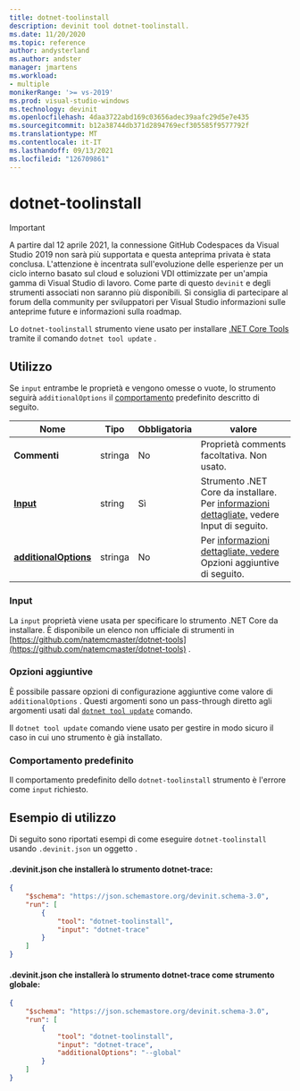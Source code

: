 ```yaml
---
title: dotnet-toolinstall
description: devinit tool dotnet-toolinstall.
ms.date: 11/20/2020
ms.topic: reference
author: andysterland
ms.author: andster
manager: jmartens
ms.workload:
- multiple
monikerRange: '>= vs-2019'
ms.prod: visual-studio-windows
ms.technology: devinit
ms.openlocfilehash: 4daa3722abd169c03656adec39aafc29d5e7e435
ms.sourcegitcommit: b12a38744db371d2894769ecf305585f9577792f
ms.translationtype: MT
ms.contentlocale: it-IT
ms.lasthandoff: 09/13/2021
ms.locfileid: "126709861"
---
```

# <a name="dotnet-toolinstall"></a>dotnet-toolinstall

> [!IMPORTANT]
> A partire dal 12 aprile 2021, la connessione GitHub Codespaces da Visual Studio 2019 non sarà più supportata e questa anteprima privata è stata conclusa. L'attenzione è incentrata sull'evoluzione delle esperienze per un ciclo interno basato sul cloud e soluzioni VDI ottimizzate per un'ampia gamma di Visual Studio di lavoro. Come parte di questo `devinit` e degli strumenti associati non saranno più disponibili. Si consiglia di partecipare al forum della community per sviluppatori per Visual Studio informazioni sulle anteprime future e informazioni sulla roadmap.

Lo `dotnet-toolinstall` strumento viene usato per installare [.NET Core Tools](https://dotnet.microsoft.com/) tramite il comando `dotnet tool update` .

## <a name="usage"></a>Utilizzo

Se `input` entrambe le proprietà e vengono omesse o vuote, lo strumento seguirà `additionalOptions` il [comportamento](#default-behavior) predefinito descritto di seguito.

| Nome                                             | Tipo   | Obbligatoria | valore                                                                 |
|--------------------------------------------------|--------|----------|-----------------------------------------------------------------------|
| **Commenti**                                     | stringa | No       | Proprietà comments facoltativa. Non usato.                                 |
| [**Input**](#input)                              | string | Sì      | Strumento .NET Core da installare. Per [informazioni dettagliate,](#input) vedere Input di seguito. |
| [**additionalOptions**](#additional-options)     | stringa | No       | Per [informazioni dettagliate, vedere](#additional-options) Opzioni aggiuntive di seguito.      |

### <a name="input"></a>Input

La `input` proprietà viene usata per specificare lo strumento .NET Core da installare. È disponibile un elenco non ufficiale di strumenti in [https://github.com/natemcmaster/dotnet-tools](https://github.com/natemcmaster/dotnet-tools) .

### <a name="additional-options"></a>Opzioni aggiuntive

È possibile passare opzioni di configurazione aggiuntive come valore di `additionalOptions` . Questi argomenti sono un pass-through diretto agli argomenti usati dal [`dotnet tool update`](/dotnet/core/tools/global-tools#update-a-tool) comando.

Il `dotnet tool update` comando viene usato per gestire in modo sicuro il caso in cui uno strumento è già installato.

### <a name="default-behavior"></a>Comportamento predefinito

Il comportamento predefinito dello `dotnet-toolinstall` strumento è l'errore come `input` richiesto.

## <a name="example-usage"></a>Esempio di utilizzo
Di seguito sono riportati esempi di come eseguire `dotnet-toolinstall` usando `.devinit.json` un oggetto .

#### <a name="devinitjson-that-will-install-the-dotnet-trace-tool"></a>.devinit.json che installerà lo strumento dotnet-trace:
```json
{
    "$schema": "https://json.schemastore.org/devinit.schema-3.0",
    "run": [
        {
            "tool": "dotnet-toolinstall",
            "input": "dotnet-trace"
        }
    ]
}
```

#### <a name="devinitjson-that-will-install-the-dotnet-trace-tool-as-a-global-tool"></a>.devinit.json che installerà lo strumento dotnet-trace come strumento globale:
```json
{
    "$schema": "https://json.schemastore.org/devinit.schema-3.0",
    "run": [
        {
            "tool": "dotnet-toolinstall",
            "input": "dotnet-trace",
            "additionalOptions": "--global"
        }
    ]
}
```